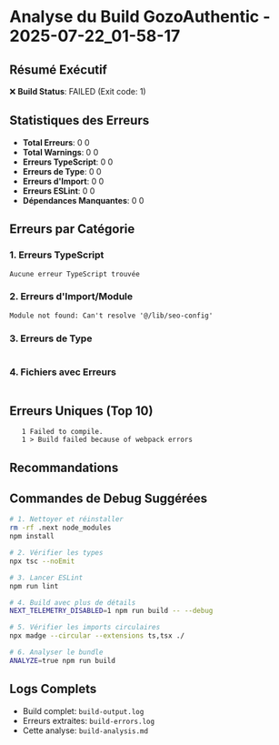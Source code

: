 # Analyse du Build GozoAuthentic - 2025-07-22_01-58-17

## Résumé Exécutif


❌ **Build Status**: FAILED (Exit code: 1)

## Statistiques des Erreurs

- **Total Erreurs**: 0
0
- **Total Warnings**: 0
0
- **Erreurs TypeScript**: 0
0
- **Erreurs de Type**: 0
0
- **Erreurs d'Import**: 0
0
- **Erreurs ESLint**: 0
0
- **Dépendances Manquantes**: 0
0

## Erreurs par Catégorie

### 1. Erreurs TypeScript
```
Aucune erreur TypeScript trouvée
```

### 2. Erreurs d'Import/Module
```
Module not found: Can't resolve '@/lib/seo-config'
```

### 3. Erreurs de Type
```
```

### 4. Fichiers avec Erreurs
```
```

## Erreurs Uniques (Top 10)
```
   1 Failed to compile.
   1 > Build failed because of webpack errors
```

## Recommandations


## Commandes de Debug Suggérées

```bash
# 1. Nettoyer et réinstaller
rm -rf .next node_modules
npm install

# 2. Vérifier les types
npx tsc --noEmit

# 3. Lancer ESLint
npm run lint

# 4. Build avec plus de détails
NEXT_TELEMETRY_DISABLED=1 npm run build -- --debug

# 5. Vérifier les imports circulaires
npx madge --circular --extensions ts,tsx ./

# 6. Analyser le bundle
ANALYZE=true npm run build
```

## Logs Complets

- Build complet: `build-output.log`
- Erreurs extraites: `build-errors.log`
- Cette analyse: `build-analysis.md`

